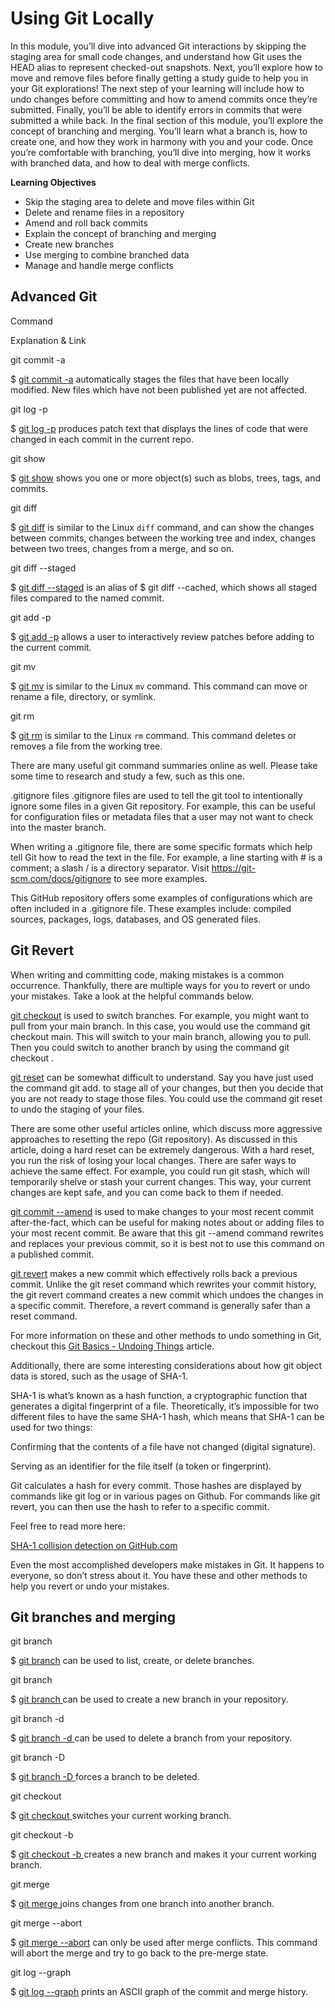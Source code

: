 # Using Git Locally

In this module, you’ll dive into advanced Git interactions by skipping the staging area for small code changes, and understand how Git uses the HEAD alias to represent checked-out snapshots. Next, you’ll explore how to move and remove files before finally getting a study guide to help you in your Git explorations! The next step of your learning will include how to undo changes before committing and how to amend commits once they’re submitted. Finally, you’ll be able to identify errors in commits that were submitted a while back. In the final section of this module, you’ll explore the concept of branching and merging. You’ll learn what a branch is, how to create one, and how they work in harmony with you and your code. Once you’re comfortable with branching, you’ll dive into merging, how it works with branched data, and how to deal with merge conflicts.

**Learning Objectives**

- Skip the staging area to delete and move files within Git
- Delete and rename files in a repository
- Amend and roll back commits
- Explain the concept of branching and merging
- Create new branches
- Use merging to combine branched data
- Manage and handle merge conflicts

## Advanced Git

Command

Explanation & Link

git commit -a

$ [git commit -a](https://git-scm.com/docs/git-commit#Documentation/git-commit.txt---all)
automatically stages the files that have been locally modified. New files which have not been published yet are not affected.

git log -p

$ [git log -p](https://git-scm.com/docs/git-log#generate_patch_text_with_p)
produces patch text that displays the lines of code that were changed in each commit in the current repo.

git show

$ [git show](https://git-scm.com/docs/git-show)
shows you one or more object(s) such as blobs, trees, tags, and commits.

git diff

$ [git diff](https://git-scm.com/docs/git-diff)
is similar to the Linux `diff` command, and can show the changes between commits, changes between the working tree and index, changes between two trees, changes from a merge, and so on.

git diff --staged

$ [git diff --staged](https://git-scm.com/docs/git-diff)
is an alias of $ git diff --cached, which shows all staged files compared to the named commit.

git add -p

$ [git add -p](https://git-scm.com/docs/git-add)
allows a user to interactively review patches before adding to the current commit.

git mv

$ [git mv](https://git-scm.com/docs/git-mv)
is similar to the Linux `mv` command. This command can move or rename a file, directory, or symlink.

git rm

$ [git rm](https://git-scm.com/docs/git-rm)
is similar to the Linux `rm` command. This command deletes or removes a file from the working tree.

There are many useful git command summaries online as well. Please take some time to research and study a few, such as
this one.

.gitignore files
.gitignore files are used to tell the git tool to intentionally ignore some files in a given Git repository. For example, this can be useful for configuration files or metadata files that a user may not want to check into the master branch.

When writing a .gitignore file, there are some specific formats which help tell Git how to read the text in the file. For example, a line starting with # is a comment; a slash / is a directory separator. Visit
https://git-scm.com/docs/gitignore
to see more examples.

This GitHub repository
offers some examples of configurations which are often included in a .gitignore file. These examples include: compiled sources, packages, logs, databases, and OS generated files.

## Git Revert

When writing and committing code, making mistakes is a common occurrence. Thankfully, there are multiple ways for you to revert or undo your mistakes. Take a look at the helpful commands below.

[git checkout](https://git-scm.com/docs/git-checkout)
is used to switch branches. For example, you might want to pull from your main branch. In this case, you would use the command git checkout main. This will switch to your main branch, allowing you to pull. Then you could switch to another branch by using the command git checkout <branch>.

[git reset](https://git-scm.com/docs/git-reset#_examples)
can be somewhat difficult to understand. Say you have just used the command git add. to stage all of your changes, but then you decide that you are not ready to stage those files. You could use the command git reset to undo the staging of your files.

There are some other useful articles online, which discuss more aggressive approaches to
resetting the repo
(Git repository). As discussed in this article, doing a hard reset can be extremely dangerous. With a hard reset, you run the risk of losing your local changes. There are safer ways to achieve the same effect. For example, you could run git stash, which will temporarily shelve or stash your current changes. This way, your current changes are kept safe, and you can come back to them if needed.

[git commit --amend](https://git-scm.com/docs/git-commit#Documentation/git-commit.txt---amend)
is used to make changes to your most recent commit after-the-fact, which can be useful for making notes about or adding files to your most recent commit. Be aware that this git --amend command rewrites and replaces your previous commit, so it is best not to use this command on a published commit.

[git revert](https://git-scm.com/docs/git-revert)
makes a new commit which effectively rolls back a previous commit. Unlike the git reset command which rewrites your commit history, the git revert command creates a new commit which undoes the changes in a specific commit. Therefore, a revert command is generally safer than a reset command.

For more information on these and other methods to undo something in Git, checkout this
[Git Basics - Undoing Things](https://git-scm.com/book/en/v2/Git-Basics-Undoing-Things)
article.

Additionally, there are some interesting considerations about how git object data is stored, such as the usage of SHA-1.

SHA-1 is what’s known as a hash function, a cryptographic function that generates a digital fingerprint of a file. Theoretically, it’s impossible for two different files to have the same SHA-1 hash, which means that SHA-1 can be used for two things:

Confirming that the contents of a file have not changed (digital signature).

Serving as an identifier for the file itself (a token or fingerprint).

Git calculates a hash for every commit. Those hashes are displayed by commands like git log or in various pages on Github. For commands like git revert, you can then use the hash to refer to a specific commit.

Feel free to read more here:

[SHA-1 collision detection on GitHub.com](https://github.blog/2017-03-20-sha-1-collision-detection-on-github-com/)

Even the most accomplished developers make mistakes in Git. It happens to everyone, so don’t stress about it. You have these and other methods to help you revert or undo your mistakes.

## Git branches and merging

git branch

$ [git branch](https://git-scm.com/docs/git-branch)
can be used to list, create, or delete branches.

git branch <name>

$ [git branch <name>](https://git-scm.com/book/en/v2/Git-Branching-Basic-Branching-and-Merging)
can be used to create a new branch in your repository.

git branch -d <name>

$ [git branch -d <name>](https://git-scm.com/docs/git-branch#Documentation/git-branch.txt--D)
can be used to delete a branch from your repository.

git branch -D <name>

$ [git branch -D <branch>](https://git-scm.com/docs/git-branch#Documentation/git-branch.txt--D)
forces a branch to be deleted.

git checkout <branch>

$ [git checkout <branch>](https://git-scm.com/docs/git-checkout)
switches your current working branch.

git checkout -b <new-branch>

$ [git checkout -b <new-branch>](https://git-scm.com/docs/git-checkout#Documentation/git-checkout.txt--bltnewbranchgt)
creates a new branch and makes it your current working branch.

git merge <branch>

$ [git merge <branch>](https://git-scm.com/docs/git-merge)
joins changes from one branch into another branch.

git merge --abort

$ [git merge --abort](https://git-scm.com/docs/git-merge)
can only be used after merge conflicts. This command will abort the merge and try to go back to the pre-merge state.

git log --graph

$ [git log --graph](https://git-scm.com/book/en/v2/Git-Basics-Viewing-the-Commit-History)
prints an ASCII graph of the commit and merge history.
